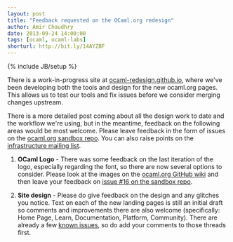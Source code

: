 ```yaml
---
layout: post
title: "Feedback requested on the OCaml.org redesign"
author: Amir Chaudhry
date: 2013-09-24 14:00:00
tags: [ocaml, ocaml-labs]
shorturl: http://bit.ly/14AYZBF
---
```

{% include JB/setup %}

There is a work-in-progress site at 
[ocaml-redesign.github.io](http://ocaml-redesign.github.io), where we've 
been developing both the tools and design for the new ocaml.org pages.  This 
allows us to test our tools and fix issues before we consider merging 
changes upstream.

There is a more detailed post coming about all the design work to date and 
the workflow we're using, but in the meantime, feedback on the following 
areas would be most welcome.  Please leave feedback in the form of issues on 
the [ocaml.org sandbox repo](https://github.com/ocamllabs/sandbox-ocaml.org/issues).  You can also raise points on the 
[infrastructure mailing list](http://lists.ocaml.org/listinfo/infrastructure).

1. **OCaml Logo** - There was some feedback on the last iteration of the 
logo, especially regarding the font, so there are now several options to 
consider.  Please look at the images on the 
[ocaml.org GitHub wiki](https://github.com/ocaml/ocaml.org/wiki/Draft-OCaml-Logos) and then leave your feedback on 
[issue #16 on the sandbox repo](https://github.com/ocamllabs/sandbox-ocaml.org/issues/16).

2. **Site design** - Please do give feedback on the design and any glitches 
you notice. Text on each of the new landing pages is still an initial draft 
so comments and improvements there are also welcome (specifically: Home 
Page, Learn, Documentation, Platform, Community). There are already a few 
[known issues](https://github.com/ocamllabs/sandbox-ocaml.org/issues), so do 
add your comments to those threads first.  

